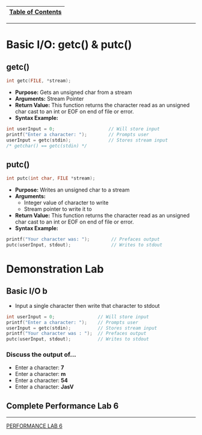 |[Table of Contents](/00-Table-of-Contents.md)|
|---|

---

# Basic I/O: getc\(\) & putc\(\)

## getc\(\)

```c
int getc(FILE, *stream);
```

* **Purpose:** Gets an unsigned char from a stream
* **Arguments:** Stream Pointer
* **Return Value:** This function returns the character read as an unsigned char cast to an int or EOF on end of file or error.
* **Syntax Example:**

```c
int userInput = 0;                    // Will store input
printf("Enter a character: ");        // Prompts user
userInput = getc(stdin);              // Stores stream input
/* getchar() == getc(stdin) */
```

## putc\(\)

```c
int putc(int char, FILE *stream);
```

* **Purpose:** Writes an unsigned char to a stream
* **Arguments:**
  * Integer value of character to write
  * Stream pointer to write it to
* **Return Value:** This function returns the character read as an unsigned char cast to an int or EOF on end of file or error. 
* **Syntax Example:**

```c
printf("Your character was: ");        // Prefaces output
putc(userInput, stdout);               // Writes to stdout
```

# Demonstration Lab

## Basic I/O b

* Input a single character then write that character to stdout

```c
int userInput = 0;                // Will store input
printf("Enter a character: ");    // Prompts user
userInput = getc(stdin);          // Stores stream input
printf("Your character was : ");  // Prefaces output
putc(userInput, stdout);          // Writes to stdout
```

### Discuss the output of...

* Enter a character: **7**
* Enter a character: **m**
* Enter a character: **54**
* Enter a character: **JasV**

## Complete Performance Lab 6

---

<a href="https://github.com/CyberTrainingUSAF/05-C-Programming/blob/master/04_IO_part_1/performance_labs/lab6/lab6.md" rel="PERFORMAMCE LAB 6"> PERFORMANCE LAB 6 </a>
